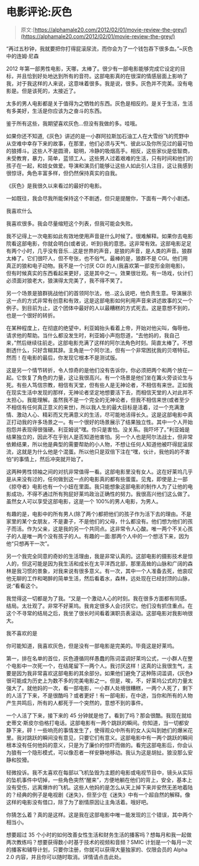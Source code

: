 # 电影评论:灰色

> 原文:[https://alphamale20.com/2012/02/01/movie-review-the-grey/](https://alphamale20.com/2012/02/01/movie-review-the-grey/)

“再过五秒钟，我就要把你打得屁滚尿流，而你会为了一个钱包吞下很多血。”~灰色中的连姆·尼森

2012 年第一部男性电影，天哪，太棒了。很少有一部电影能够完成它设定的目标，并且恰到好处地达到所有的音符。这部电影真的在很深的情感层面上影响了我，对于我这样的人来说，这意味着很多。我是说，很多。灰色并不完美。没有电影是。但是该死的，太接近了。

太多的男人电影都是关于值得为之牺牲的东西。灰色是相反的。是关于生活，生活有多美好，生活是你应该为之奋斗的东西。

鉴于所有这些，我期望喜欢灰色...但没有我做的多。哇哦。

如果你还不知道,《灰色》讲述的是一小群阿拉斯加石油工人在大雪纷飞的荒野中从空难中幸存下来的故事，在那里，他们必须与天气、彼此以及你所见过的最可怕的狼搏斗。这些人不是圆滑，聪明，冷静的吸烟高手。相反，这些家伙是低智商，未受教育，暴力，简单，蓝领工人。这些男人过着艰难的生活，只有时间和他们的孩子在一起，和妓女做爱。导演和演员们能够让这些人如此引人注目，这让我感到很惊讶。角色丰富多样，但仍然保持真实的自我。

《灰色》是我很久以来看过的最好的电影。

一如既往，我会尽我所能保持这个不剧透，但只是提醒你，下面有一两个小剧透。

我喜欢什么

我喜欢很多。我会尽量缩短这个列表，但我可能会失败。

我不记得上一次电影如此有效地使用声音是什么时候了。很难解释。如果你去电影院看这部电影，你就会明白(或者说，听到)我的意思。这非常有效。这部电影足足有两个小时，几乎没有音乐...这是世界的声音，是狼的声音，是人类的声音。狼群太棒了。它们很吓人，但不夸张，也不俗气。最棒的是，狼群不是 CGI。他们用真正的狼和电子动物。我不是一个讨厌 CGI 的人(我喜欢第一部变形金刚电影)，但有时候真实的东西看起来更好，这是其中之一。效果很壮观。有一场戏，伙计们必须面对狼老大，狼演得太完美了，我不得不笑了。

另一个场景是狼群挑战他们的首领阿尔法，他...这么说吧，他负责生意。导演展示这一点的方式非常有创意和有效，这是这部电影如何利用声音来讲述故事的又一个例子。到目前为止，这个团体中最好的人以最糟糕的方式死去。这是意想不到的，也是一个很好的转折。

在某种程度上，在彻底的绝望中，利亚姆抬头看着上帝，开始对他尖叫，侮辱他，请求他的帮助。当什么都没发生时，利亚姆小声抱怨道，“去他妈的，我自己来，”然后继续往前走。这部电影充满了这样的阿尔法角色时刻。简直太棒了。不想剧透什么，只好含糊其辞。主角是一个阿尔法，但有一个非常困扰我的贝塔特征。然而！在电影的最后，你发现它根本不是测试版。

这是另一个情节转折，令人惊奇的是他们没有告诉你，你必须把两个和两个放在一起。它恢复了角色的力量，这让我很高兴。有一个场景是他们坐在篝火旁谈论生与死。有些人笃信宗教，相信有天堂，但有些人是无神论者，不相信有来世。正如我在现实生活中发现的那样，无神论者坚定地想要活下去，而相信天堂的人对此并不太担心。我能理解。虽然我不是一个完全的无神论者，但我不相信来世(或者至少不相信有任何真正意义的来世)，所以我人生的最大目标是活着，过一个充满激情、激动人心、精彩而又充满意义的生活，尽可能地活得长久。这是这部电影中真正打动我的许多场景之一。有一个很好的场景展示了结果独立性。其中一个人开始抱怨并表现得很强硬。利亚姆说"嘿。你只是害怕。没关系。我吓坏了。”利亚姆是结果独立的，因此不在乎别人是否知道他害怕。另一个人也是阿尔法战士，但非常依赖结果，所以他是典型的需要帮助的小人物，不想让任何人知道他被吓得屁滚尿流，这就是为什么他是个混蛋。所以他只是双倍下注在“嘿，伙计，我他妈的不害怕”的事情上，然后冲突就开始了。

这两种男性领袖之间的对抗非常值得一看。这部电影里没有女人。这在好莱坞几乎是从来没有过的，任何做到这一点的电影真的都有些蛋蛋。见鬼，即使是上一部《掠夺者》电影也有一个小妞在里面。我只能想象这部电影的制作人为了让他的电影成功，不得不通过所有狗屁好莱坞政治正确性的努力。我很高兴他们这么做了。虽然女人可以享受这部电影，这是一个 100%的男人电影，为男人。

有趣的是，电影中的所有男人(除了两个)都把他们的孩子作为活下去的理由。不是家里的某个女朋友，不是妻子，不是他们的父母，什么都没有。他们想为他们的孩子而活。作为父亲，这是我的另一个共同点。这非常令人心酸。唯一两个不关心孩子的人是唯一两个没有孩子的人。有趣的一面:那两个人中的一个想活下来，因为他“只想再干一次”。

另一个我完全同意的奇妙的生活理由，我是非常认真的。这部电影的摄影技术是惊人的，但这可能是因为我生活和成长在太平洋西北部，那里高耸的山脉和广阔的森林是我习惯的景象，对我来说有很多意义。有一次，其中一个人准备去死，他哀叹他无聊的工作和喝醉的简单生活，然后看着水，森林，远处现在已经封顶的山脉，说:“看看这个。

我觉得这一切都是为了我。“又是一个激动人心的时刻。我在很多方面都有同感。结局。太壮观了。非常不好莱坞。我肯定很多人会讨厌它。他们没有抓住重点。在这个不寻常的结局之后，我坐了很长时间看着演职员表滚动。这部电影对我影响很大。

我不喜欢的是

你可能知道，我喜欢灰色，但是没有一部电影是完美的。毕竟这是好莱坞。

第一，排在名单的首位，灰色遵循同样愚蠢的陈词滥调好莱坞公式，一小群人在整个电影中一次死一个，在结尾留下一两个人。我讨厌这样！这真的让我很生气，主要是因为我非常喜欢这部电影的其余部分。如果他们避免了这种陈词滥调，《灰色》很可能成为历史上为数不多的完美电影之一。但是，唉，不，好莱坞公式的力量太强大了。就他妈的一次，看一部电影，一小群人处境很糟糕，一两个人死了，剩下的人活了下来，不是很酷吗？或者更好！有一部电影，在中途，当你和所有的人物产生共鸣后，所有的人都死于一个突然的，意想不到的事件。

一个人活了下来，接下来的 45 分钟就是他了。看到了吗？那会很酷。我现在就给史蒂文·斯皮尔伯格打电话。这部电影有一两个跳跃的瞬间。你知道，当一切都安静下来，砰！一些响亮的事情发生了，使得观众中所有的女人尖叫到她们的爆米花里。我对跳跃的瞬间没有意见，只要它们有意义。这部电影中有一两个跳跃的瞬间根本没有任何他妈的意义，只是为了廉价的惊吓而做的。看完这部电影后，你会认为狼有一个隐形模式，可以像忍者一样安静地移动。我认为这是胡扯。狼没那么安静和狡猾。

轻微投诉。我不太喜欢在每部以飞机坠毁为主题的电影或电视节目中，镜头从实际的坠机事件中切掉，一些角色突然“醒来”，方便地躺在他们的背上，安全，基本上没有受伤，远离爆炸的飞机。这些人他妈的是怎么从天上掉下来并安然无恙地着陆的？经典的例子是电视剧《迷失》，但至少在《迷失》中有一个超自然的解释。像这样的电影没有借口，除了为了剧情原因让主角活着。哦好吧。

你猜怎么着？真的是这样。这是我在这部电影中唯一能发现的三个错误，其中两个相当小。

想要超过 35 个小时的如何改善女性生活和财务生活的播客吗？想每月和我一起做两次教练吗？想要获得数小时基于技术的视频和音频？SMIC 计划是一个每月一次的播客和辅导计划，只要你注册，你就可以获得大量独家的、仅限会员的 Alpha 2.0 内容，并且你可以随时取消。详情请点击此处。